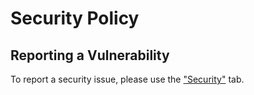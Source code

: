 # Security Policy

## Reporting a Vulnerability

To report a security issue, please use the ["Security"](https://github.com/poissonconsulting/psql/security/advisories/new) tab. 
